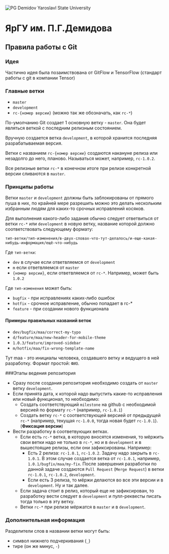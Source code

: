 ![PG Demidov Yaroslavl State University](https://upload.wikimedia.org/wikipedia/ru/2/28/Logo_demidovskiy_universitet.png)
# ЯрГУ им. П.Г.Демидова
## Правила работы с Git

### Идея

Частично идея была позаимствована от GitFlow и TensorFlow (стандарт работы с git в компании Tensor)

### Главные ветки

* `master`
* `development`
* `rc-{номер версии}` (можно так же обозначать, как `rc-*`)

По-умолчанию Git создает 1 основную ветку - `master`. Она будет являться веткой с последним релизным состоянием.

Вручную создается ветка `development`, в которой хранится последняя разрабатываемая версия.

Ветки с названием `rc-{номер версии}` создаются накануне релиза или незадолго до него, планово. Называться может, например, `rc-1.0.2`. 

Все релизные ветки `rc-*` в конечном итоге при релизе конкретной версии сливаются в `master`.

### Принципы работы

Ветки `master` и `development` должны быть заблокированы от прямого пуша в них, по крайней мере разрешить можно это делать нескольким избранным людям для каких-то срочных исправлений косяков. 

Для выполнения какого-либо задания обычно следует ответвиться от ветки `rc-*` или `development` в новую ветку, название которой должно соответствовать следующему формату:

```
тип-ветки/тип-изменения/в-двух-словах-что-тут-делалось/и-еще-какая-нибудь-информация/ещё-что-нибудь
```

Где `тип-ветки`:

* `dev` в случае если ответвляемся от `development` 
* `m` если ответвляемся от `master`
* `{номер версии}`, если ответвляемся от `rc-*`. Например, может быть `1.0.2`

Где `тип-изменения` может быть:

* `bugfix` - при исправлениях каких-либо ошибок
* `hotfix` - срочное исправление, обычно попадает в rc-*
* `feature` - при создании нового функционала

#### Примеры правильных названий веток

* `dev/bugfix/maa/correct-my-typo`
* `d/feature/maa/new-header-for-mobile-theme`
* `1.0.3/feature/improved-sidebar`
* `m/hotfix/maa/fix-wrong-template-name`

Тут maa - это инициалы человека, создавшего ветку и ведущего в ней разработку. Формат простой: `ФИО`.

###Этапы ведения репозитория

* Сразу после создания репозитория необходимо создать от `master` ветку `development`. 
* Если принята дата, к которой надо выпустить какие-то исправления или новый функционал, то необходимо:
    * Создать соответствующий `milestone` на github с необходимой версией по формату `rc-*` (например, `rc-1.0.1`)
    * Создать ветку `rc-*` с соответствующей версией от предыдущей `rc-*` (например, текущая `rc-1.0.0`, тогда новая будет `rc-1.0.1`). (**Фиксация версии**)
* Вести разработку в соответвующих ветках.
    * Если есть `rc-*` ветка, в которую вносятся изменения, то мёржить свои ветки надо не только в `rc-*`, но и в `development` и в вышестоящие релизы, если они зафиксированы. Например:
        * Есть 2 релиза: `rc-1.0.1`, `rc-1.0.2`. 
        Задачу надо закрыть в `rc-1.0.1`. 
        В этом случае создается ветка от `rc-1.0.1`, например, `1.0.1/bugfix/maa/my-fix`.
        После завершения разработки по данной задаче создаются `Pull Request` (`Merge Request`) в ветки `rc-1.0.1`, `rc-1.0.2`, `development`. 
        * Если есть 3 релиза, то мёржи делаются во все эти версии и в `development`. 
        Ну и так далее.
    * Если задача стоит в релиз, который еще не зафиксирован, то разработку вести следует в `development` и пулл-реквесты писать тогда только в эту ветку.
    * Ветки `rc-*` при релизе мёржатся в `master` и в `development`.

### Дополнительная информация

Разделители слов в названии ветки могут быть:
* символ нижнего подчеркивания (`_`)
* тире (он же минус, `-`)
